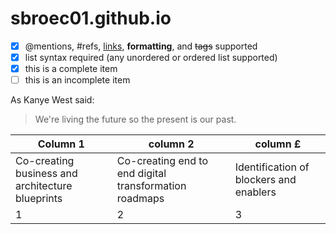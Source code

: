 # sbroec01.github.io

- [x] @mentions, #refs, [links](), **formatting**, and <del>tags</del> supported
- [x] list syntax required (any unordered or ordered list supported)
- [x] this is a complete item
- [ ] this is an incomplete item

As Kanye West said:
> We're living the future so
> the present is our past.

Column 1 | column 2 | column £
--- | --- | ---
Co-creating business and architecture blueprints | Co-creating end to end digital transformation roadmaps | Identification of blockers and enablers
1 | 2 | 3
